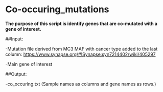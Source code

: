 # Co-occuring_mutations

**The purpose of this script is identify genes that are co-mutated with a gene of interest.**

##Input:

-Mutation file derived from MC3 MAF with cancer type added to the last column: https://www.synapse.org/#!Synapse:syn7214402/wiki/405297

-Main gene of interest

##Output:

-co_occuring.txt (Sample names as columns and gene names as rows.)

